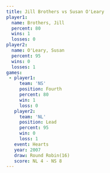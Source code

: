 ```yaml
---
title: Jill Brothers vs Susan O'Leary
player1:              
  name: Brothers, Jill
  percent: 80         
  wins: 1             
  losses: 0           
player2:              
  name: O'Leary, Susan
  percent: 95         
  wins: 0             
  losses: 1           
games:
 - player1:          
     team: 'NS'      
     position: Fourth
     percent: 80     
     win: 1          
     loss: 0         
   player2:        
     team: 'NL'    
     position: Lead
     percent: 95   
     win: 0        
     loss: 1       
   event: Hearts        
   year: 2007           
   draw: Round Robin(16)
   score: NL 4 - NS 8   
---
```

